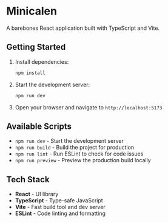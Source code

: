 # Minicalen

A barebones React application built with TypeScript and Vite.

## Getting Started

1. Install dependencies:
   ```bash
   npm install
   ```

2. Start the development server:
   ```bash
   npm run dev
   ```

3. Open your browser and navigate to `http://localhost:5173`

## Available Scripts

- `npm run dev` - Start the development server
- `npm run build` - Build the project for production
- `npm run lint` - Run ESLint to check for code issues
- `npm run preview` - Preview the production build locally

## Tech Stack

- **React** - UI library
- **TypeScript** - Type-safe JavaScript
- **Vite** - Fast build tool and dev server
- **ESLint** - Code linting and formatting
